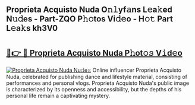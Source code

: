 ## Proprieta Acquisto Nuda O𝚗𝚕yf𝚊ns L𝚎a𝚔ed N𝚞𝚍es - Part-ZQO P𝚑𝚘tos Vi𝚍𝚎o - H𝚘𝚝 Part L𝚎a𝚔s kh3V0

# <h2><a href="http://kfd23jl.oniu.top/?m=Proprieta+Acquisto+Nuda">🔗👉 🔴 Proprieta Acquisto Nuda P𝚑ot𝚘𝚜 V𝚒d𝚎o</a></h2>

[![Proprieta Acquisto Nuda Nu𝚍e𝚜](https://i.imgur.com/0qMVB7G.gif)](http://kfd23jl.oniu.top/?m=Proprieta+Acquisto+Nuda)
Online influencer Proprieta Acquisto Nuda, celebrated for publishing dance and lifestyle material, consisting of performances and personal vlogs. Proprieta Acquisto Nuda's public image is characterized by its openness and accessibility, but the depths of his personal life remain a captivating mystery.  
